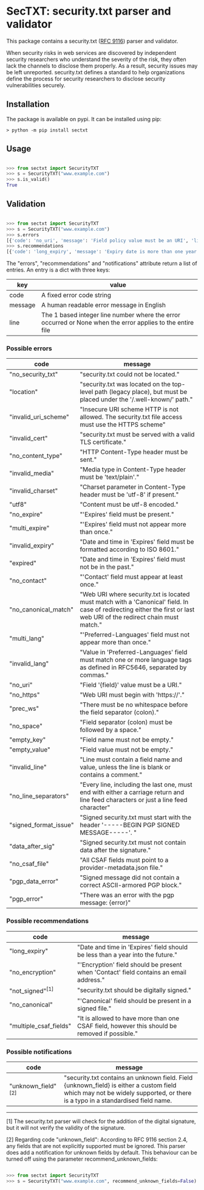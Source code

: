 # SecTXT: security.txt parser and validator

This package contains a security.txt ([RFC 9116](https://www.rfc-editor.org/info/rfc9116)) parser and validator.

When security risks in web services are discovered by independent security researchers who understand the severity of the risk, they often lack the channels to disclose them properly. As a result, security issues may be left unreported. security.txt defines a standard to help organizations define the process for security researchers to disclose security vulnerabilities securely.

## Installation

The package is available on pypi. It can be installed using pip:

```console
> python -m pip install sectxt
```

## Usage

```python

>>> from sectxt import SecurityTXT
>>> s = SecurityTXT("www.example.com")
>>> s.is_valid()
True

```

## Validation

```python

>>> from sectxt import SecurityTXT
>>> s = SecurityTXT("www.example.com")
>>> s.errors
[{'code': 'no_uri', 'message': 'Field policy value must be an URI', 'line': 2}, {'code': 'no_expire', 'message': 'The Expires field is missing', 'line': None}]
>>> s.recommendations
[{'code': 'long_expiry', 'message': 'Expiry date is more than one year in the future', 'line': 3}]
```

The "errors", "recommendations" and "notifications" attribute return a list of entries. An entry is
a dict with three keys:

| key     | value                                                                                                      |
|---------|------------------------------------------------------------------------------------------------------------|
| code    | A fixed error code string                                                                                  |
| message | A human readable error message in English                                                                  |
| line    | The 1 based integer line number where the error occurred or None when the error applies to the entire file |

### Possible errors

| code                  | message                                                                                                                                                                |
|-----------------------|------------------------------------------------------------------------------------------------------------------------------------------------------------------------|
| "no_security_txt"     | "security.txt could not be located."                                                                                                                                   |
| "location"            | "security.txt was located on the top-level path (legacy place), but must be placed under the '/.well-known/' path."                                                    |
| "invalid_uri_scheme"  | "Insecure URI scheme HTTP is not allowed. The security.txt file access must use the HTTPS scheme"                                                                      |
| "invalid_cert"        | "security.txt must be served with a valid TLS certificate."                                                                                                            |
| "no_content_type"     | "HTTP Content-Type header must be sent."                                                                                                                               |
| "invalid_media"       | "Media type in Content-Type header must be 'text/plain'."                                                                                                              |
| "invalid_charset"     | "Charset parameter in Content-Type header must be 'utf-8' if present."                                                                                                 |
| "utf8"                | "Content must be utf-8 encoded."                                                                                                                                       |
| "no_expire"           | "'Expires' field must be present."                                                                                                                                     |
| "multi_expire"        | "'Expires' field must not appear more than once."                                                                                                                      |
| "invalid_expiry"      | "Date and time in 'Expires' field must be formatted according to ISO 8601."                                                                                            | 
| "expired"             | "Date and time in 'Expires' field must not be in the past."                                                                                                            |
| "no_contact"          | "'Contact' field must appear at least once."                                                                                                                           |
| "no_canonical_match"  | "Web URI where security.txt is located must match with a 'Canonical' field. In case of redirecting either the first or last web URI of the redirect chain must match." |
| "multi_lang"          | "'Preferred-Languages' field must not appear more than once."                                                                                                          |
| "invalid_lang"        | "Value in 'Preferred-Languages' field must match one or more language tags as defined in RFC5646, separated by commas."                                                |
| "no_uri"              | "Field '{field}' value must be a URI."                                                                                                                                 |
| "no_https"            | "Web URI must begin with 'https://'."                                                                                                                                  |
| "prec_ws"             | "There must be no whitespace before the field separator (colon)."                                                                                                      |
| "no_space"            | "Field separator (colon) must be followed by a space."                                                                                                                 | 
| "empty_key"           | "Field name must not be empty."                                                                                                                                        |
| "empty_value"         | "Field value must not be empty."                                                                                                                                       |
| "invalid_line"        | "Line must contain a field name and value, unless the line is blank or contains a comment."                                                                            |
| "no_line_separators"  | "Every line, including the last one, must end with either a carriage return and line feed characters or just a line feed character"                                    |
| "signed_format_issue" | "Signed security.txt must start with the header '-----BEGIN PGP SIGNED MESSAGE-----'. "                                                                                |
| "data_after_sig"      | "Signed security.txt must not contain data after the signature."                                                                                                       |
| "no_csaf_file"        | "All CSAF fields must point to a provider-metadata.json file."                                                                                                         |
| "pgp_data_error"      | "Signed message did not contain a correct ASCII-armored PGP block."                                                                                                    |
| "pgp_error"           | "There was an error with the pgp message: {error}"                                                                                                                     |


### Possible recommendations

| code                       | message                                                                                        |
|----------------------------|------------------------------------------------------------------------------------------------|
| "long_expiry"              | "Date and time in 'Expires' field should be less than a year into the future."                 |
| "no_encryption"            | "'Encryption' field should be present when 'Contact' field contains an email address."         |
| "not_signed"<sup>[1]</sup> | "security.txt should be digitally signed."                                                     |
| "no_canonical"             | "'Canonical' field should be present in a signed file."                                        |
| "multiple_csaf_fields"     | "It is allowed to have more than one CSAF field, however this should be removed if possible."  |

### Possible notifications

| code                          | message                                                                                                                                                                     |
|-------------------------------|-----------------------------------------------------------------------------------------------------------------------------------------------------------------------------|
| "unknown_field"<sup>[2]</sup> | "security.txt contains an unknown field. Field {unknown_field} is either a custom field which may not be widely supported, or there is a typo in a standardised field name. |


---

[1] The security.txt parser will check for the addition of the digital signature, but it will not verify the validity of the signature.

[2] Regarding code "unknown_field": According to RFC 9116 section 2.4, any fields that are not explicitly supported must be ignored. This parser does add a notification for unknown fields by default. This behaviour can be turned off using the parameter recommend_unknown_fields:
```python

>>> from sectxt import SecurityTXT
>>> s = SecurityTXT("www.example.com", recommend_unknown_fields=False)
```

